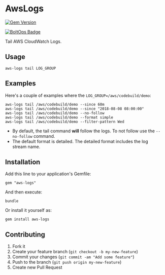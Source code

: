 # AwsLogs

[![Gem Version](https://badge.fury.io/rb/GEMNAME.png)](http://badge.fury.io/rb/GEMNAME)

[![BoltOps Badge](https://img.boltops.com/boltops/badges/boltops-badge.png)](https://www.boltops.com)

Tail AWS CloudWatch Logs.

## Usage

    aws-logs tail LOG_GROUP

## Examples

Here's a couple of examples where the `LOG_GROUP=/aws/codebuild/demo`:

    aws-logs tail /aws/codebuild/demo --since 60m
    aws-logs tail /aws/codebuild/demo --since "2018-08-08 08:00:00"
    aws-logs tail /aws/codebuild/demo --no-follow
    aws-logs tail /aws/codebuild/demo --format simple
    aws-logs tail /aws/codebuild/demo --filter-pattern Wed

* By default, the tail command **will** follow the logs.  To not follow use the `--no-follow` command.
* The default format is detailed. The detailed format includes the log stream name.

## Installation

Add this line to your application's Gemfile:

    gem "aws-logs"

And then execute:

    bundle

Or install it yourself as:

    gem install aws-logs

## Contributing

1. Fork it
2. Create your feature branch (`git checkout -b my-new-feature`)
3. Commit your changes (`git commit -am "Add some feature"`)
4. Push to the branch (`git push origin my-new-feature`)
5. Create new Pull Request
